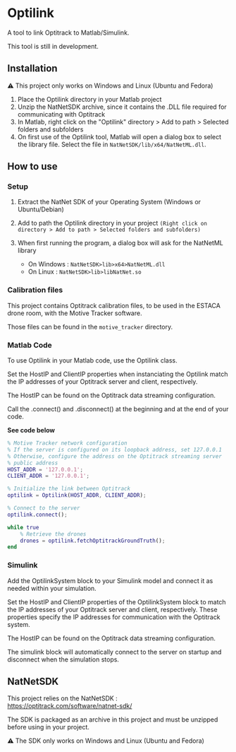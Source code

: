 # Optilink
A tool to link Optitrack to Matlab/Simulink.

This tool is still in development.

## Installation

⚠️ This project only works on Windows and Linux (Ubuntu and Fedora)

1. Place the Optilink directory in your Matlab project 
2. Unzip the NatNetSDK archive, since it contains the .DLL file required for communicating with Optitrack
3. In Matlab, right click on the "Optilink" directory > Add to path > Selected folders and subfolders 
4. On first use of the Optilink tool, Matlab will open a dialog box to select the library file. Select the file in `NatNetSDK/lib/x64/NatNetML.dll`.

## How to use

### Setup

1. Extract the NatNet SDK of your Operating System (Windows or Ubuntu/Debian)
2. Add to path the Optilink directory in your project `(Right click on directory > Add to path > Selected folders and subfolders)`
3. When first running the program, a dialog box will ask for the NatNetML library
  
    - On Windows : `NatNetSDK>lib>x64>NatNetML.dll`
    - On Linux : `NatNetSDK>lib>libNatNet.so`

### Calibration files

This project contains Optitrack calibration files, to be used in the ESTACA drone room, with the Motive Tracker software.

Those files can be found in the `motive_tracker` directory.

### Matlab Code

To use Optilink in your Matlab code, use the Optilink class.

Set the HostIP and ClientIP properties when instanciating the Optilink match the IP addresses of your Optitrack server and client, respectively.

The HostIP can be found on the Optitrack data streaming configuration.

Call the .connect() and .disconnect() at the beginning and at the end of your code.

**See code below**

```matlab
% Motive Tracker network configuration
% If the server is configured on its loopback address, set 127.0.0.1
% Otherwise, configure the address on the Optitrack streaming server
% public address
HOST_ADDR = '127.0.0.1';
CLIENT_ADDR = '127.0.0.1';

% Initialize the link between Optitrack
optilink = Optilink(HOST_ADDR, CLIENT_ADDR);

% Connect to the server
optilink.connect();

while true
    % Retrieve the drones
    drones = optilink.fetchOptitrackGroundTruth();
end
```

### Simulink

Add the OptilinkSystem block to your Simulink model and connect it as needed within your simulation.

Set the HostIP and ClientIP properties of the OptilinkSystem block to match the IP addresses of your Optitrack server and client, respectively. These properties specify the IP addresses for communication with the Optitrack system.

The HostIP can be found on the Optitrack data streaming configuration.

The simulink block will automatically connect to the server on startup and disconnect when the simulation stops.

## NatNetSDK

This project relies on the NatNetSDK : https://optitrack.com/software/natnet-sdk/

The SDK is packaged as an archive in this project and must be unzipped before using in your project.

⚠️ The SDK only works on Windows and Linux (Ubuntu and Fedora)